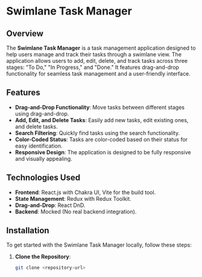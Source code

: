 # Swimlane Task Manager

## Overview

The **Swimlane Task Manager** is a task management application designed to help users manage and track their tasks through a swimlane view. The application allows users to add, edit, delete, and track tasks across three stages: "To Do," "In Progress," and "Done." It features drag-and-drop functionality for seamless task management and a user-friendly interface.

## Features

- **Drag-and-Drop Functionality**: Move tasks between different stages using drag-and-drop.
- **Add, Edit, and Delete Tasks**: Easily add new tasks, edit existing ones, and delete tasks.
- **Search Filtering**: Quickly find tasks using the search functionality.
- **Color-Coded Status**: Tasks are color-coded based on their status for easy identification.
- **Responsive Design**: The application is designed to be fully responsive and visually appealing.

## Technologies Used

- **Frontend**: React.js with Chakra UI, Vite for the build tool.
- **State Management**: Redux with Redux Toolkit.
- **Drag-and-Drop**: React DnD.
- **Backend**: Mocked (No real backend integration).

## Installation

To get started with the Swimlane Task Manager locally, follow these steps:

1. **Clone the Repository**:
   ```bash
   git clone <repository-url>
